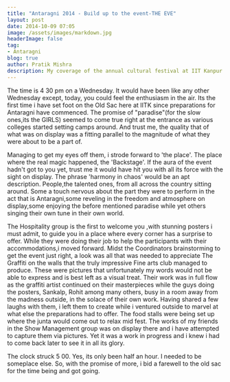 ```yaml
---
title: "Antaragni 2014 - Build up to the event-THE EVE"
layout: post
date: 2014-10-09 07:05
image: /assets/images/markdown.jpg
headerImage: false
tag:
- Antaragni
blog: true
author: Pratik Mishra
description: My coverage of the annual cultural festival at IIT Kanpur.
---
```


The time is 4 30 pm on a Wednesday. It would have been like any other Wednesday except, today, you could feel the enthusiasm in the air. Its the first time i have set foot on the Old Sac here at IITK since preparations for Antaragni have commenced. The promise of "paradise"(for the slow ones,its the GIRLS) seemed to come true right at the entrance as various colleges started setting camps around. And trust me, the quality that of what was on display was a fitting parallel to the magnitude of what they were about to be a part of.

Managing to get my eyes off them, i strode forward to 'the place'. The place where the real magic happened, the 'Backstage'. If the aura of the event hadn't got to you yet, trust me it would have hit you with all its force with the sight on display. The phrase 'harmony in chaos' would be an apt description. People,the talented ones, from all across the country sitting around. Some a touch nervous about the part they were to perform in the act that is Antaragni,some reveling in the freedom and atmosphere on display,some enjoying the before mentioned paradise while yet others singing their own tune in their own world.

The Hospitality group is the first to welcome you ,with stunning posters i must admit, to guide you in a place where every corner has a surprise to offer. While they were doing their job to help the participants with their accommodations,i moved forward. Midst the Coordinators brainstorming to get the event just right, a look was all that was needed to appreciate The Graffiti on the walls that the truly impressive Fine arts club managed to produce. These were pictures that unfortunately my words would not be able to express and is best left as a visual treat. Their work was in full flow as the graffiti artist continued on their masterpieces while the guys doing the posters, Sankalp, Rohit among many others, busy in a room away from the madness outside, in the solace of their own work. Having shared a few laughs with them, i left them to create while i ventured outside to marvel at what else the preparations had to offer. The food stalls were being set up where the junta would come out to relax mid fest. The works of my friends in the Show Management group was on display there and i have attempted to capture them via pictures. Yet it was a work in progress and i knew i had to come back later to see it in all its glory.

The clock struck 5 00. Yes, its only been half an hour. I needed to be someplace else. So, with the promise of more, i bid a farewell to the old sac for the time being and got going.
